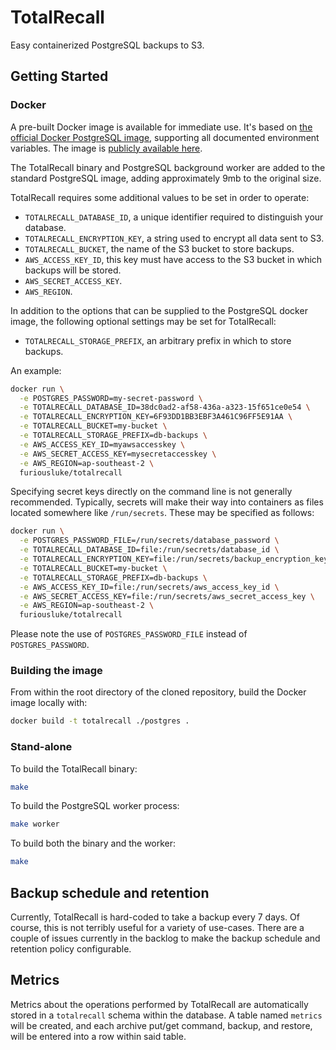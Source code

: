 # TotalRecall

Easy containerized PostgreSQL backups to S3.

## Getting Started

### Docker

A pre-built Docker image is available for immediate use. It's based on [the
official Docker PostgreSQL image](https://hub.docker.com/_/postgres), supporting
all documented environment variables. The image is [publicly available
here](https://hub.docker.com/repository/docker/furiousluke/totalrecall).

The TotalRecall binary and PostgreSQL background worker are added to the
standard PostgreSQL image, adding approximately 9mb to the original size.

TotalRecall requires some additional values to be set in order to operate:

 * `TOTALRECALL_DATABASE_ID`, a unique identifier required to distinguish your
   database.
 * `TOTALRECALL_ENCRYPTION_KEY`, a string used to encrypt all data sent to S3.
 * `TOTALRECALL_BUCKET`, the name of the S3 bucket to store backups.
 * `AWS_ACCESS_KEY_ID`, this key must have access to the S3 bucket in which
   backups will be stored.
 * `AWS_SECRET_ACCESS_KEY`.
 * `AWS_REGION`.

In addition to the options that can be supplied to the PostgreSQL docker image,
the following optional settings may be set for TotalRecall:

 * `TOTALRECALL_STORAGE_PREFIX`, an arbitrary prefix in which to store backups.
 
An example:
 
```bash
docker run \
  -e POSTGRES_PASSWORD=my-secret-password \
  -e TOTALRECALL_DATABASE_ID=38dc0ad2-af58-436a-a323-15f651ce0e54 \
  -e TOTALRECALL_ENCRYPTION_KEY=6F93DD1BB3EBF3A461C96FF5E91AA \
  -e TOTALRECALL_BUCKET=my-bucket \
  -e TOTALRECALL_STORAGE_PREFIX=db-backups \
  -e AWS_ACCESS_KEY_ID=myawsaccesskey \
  -e AWS_SECRET_ACCESS_KEY=mysecretaccesskey \
  -e AWS_REGION=ap-southeast-2 \
  furiousluke/totalrecall
```

Specifying secret keys directly on the command line is not generally
recommended. Typically, secrets will make their way into containers as files
located somewhere like `/run/secrets`. These may be specified as follows:

```bash
docker run \
  -e POSTGRES_PASSWORD_FILE=/run/secrets/database_password \
  -e TOTALRECALL_DATABASE_ID=file:/run/secrets/database_id \
  -e TOTALRECALL_ENCRYPTION_KEY=file:/run/secrets/backup_encryption_key \
  -e TOTALRECALL_BUCKET=my-bucket \
  -e TOTALRECALL_STORAGE_PREFIX=db-backups \
  -e AWS_ACCESS_KEY_ID=file:/run/secrets/aws_access_key_id \
  -e AWS_SECRET_ACCESS_KEY=file:/run/secrets/aws_secret_access_key \
  -e AWS_REGION=ap-southeast-2 \
  furiousluke/totalrecall
```

Please note the use of `POSTGRES_PASSWORD_FILE` instead of `POSTGRES_PASSWORD`.

### Building the image

From within the root directory of the cloned repository, build the Docker image
locally with:

```bash
docker build -t totalrecall ./postgres .
```

### Stand-alone

To build the TotalRecall binary:

```bash
make
```

To build the PostgreSQL worker process:

```bash
make worker
```

To build both the binary and the worker:

```bash
make
```

## Backup schedule and retention

Currently, TotalRecall is hard-coded to take a backup every 7 days. Of course,
this is not terribly useful for a variety of use-cases. There are a couple of
issues currently in the backlog to make the backup schedule and retention policy
configurable.

## Metrics

Metrics about the operations performed by TotalRecall are automatically stored
in a `totalrecall` schema within the database. A table named `metrics` will be
created, and each archive put/get command, backup, and restore, will be entered
into a row within said table.
